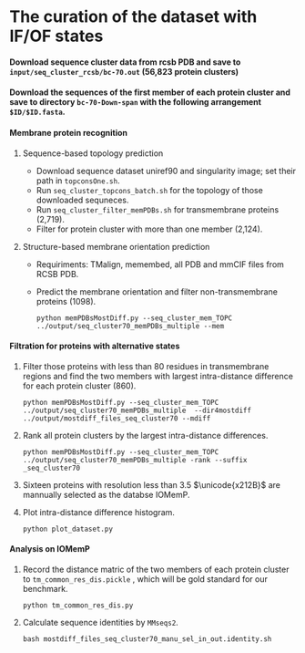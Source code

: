 # The curation of the dataset with IF/OF states

#### Download sequence cluster data from rcsb PDB  and save to `input/seq_cluster_rcsb/bc-70.out` (56,823 protein clusters)

#### Download the sequences of the first member of each protein cluster and save to directory `bc-70-Down-span` with the following arrangement `$ID/$ID.fasta`.

#### Membrane protein recognition

1. Sequence-based topology prediction
   * Download sequence dataset  uniref90 and singularity image; set their path in `topconsOne.sh`.
   * Run `seq_cluster_topcons_batch.sh` for the topology of those downloaded sequneces.
   * Run `seq_cluster_filter_memPDBs.sh` for transmembrane proteins (2,719).
   * Filter for protein cluster with more than one member (2,124).   

2. Structure-based  membrane orientation prediction
   * Requiriments: TMalign, memembed, all PDB and mmCIF files from RCSB PDB.
   * Predict the membrane orientation and filter non-transmembrane proteins (1098). 
        
        ```python memPDBsMostDiff.py --seq_cluster_mem_TOPC ../output/seq_cluster70_memPDBs_multiple --mem```

#### Filtration for proteins with alternative states

1. Filter those proteins with less than 80 residues in transmembrane regions and find the two members with largest intra-distance difference for each protein cluster (860).
   
   ```python memPDBsMostDiff.py --seq_cluster_mem_TOPC ../output/seq_cluster70_memPDBs_multiple  --dir4mostdiff ../output/mostdiff_files_seq_cluster70 --mdiff```

2. Rank all protein clusters by the largest intra-distance differences. 
    
    ```python memPDBsMostDiff.py --seq_cluster_mem_TOPC ../output/seq_cluster70_memPDBs_multiple -rank --suffix _seq_cluster70 ```
    
3. Sixteen proteins with resolution less than 3.5 $\unicode{x212B}$ are mannually selected as the databse IOMemP.

4. Plot intra-distance difference histogram.
 
    ``` python plot_dataset.py ```

#### Analysis on IOMemP

1. Record the distance matric of the two members of each protein cluster to `tm_common_res_dis.pickle` , which will be gold standard for our benchmark.

    ``` python tm_common_res_dis.py ```
2. Calculate sequence identities by `MMseqs2`.

    ``` bash mostdiff_files_seq_cluster70_manu_sel_in_out.identity.sh ```

